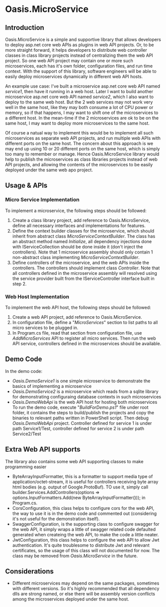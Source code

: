 # Oasis.MicroService
## Introduction
Oasis.MicroService is a simple and supportive library that allows developers to deploy asp.net core web APIs as plugins in web API projects. Or, to be more straight forward, it helps developers to distribute web controller classes in class library projects instead of centralizing them the web API project. So one web API project may contain one or more such microservices, each has it's own folder, configuration files, and run time context. With the support of this library, software engineers will be able to easily deploy microservices dynamically in different web API hosts.

An example use case: I've built a microservice asp.net core web API named *service1*, then have it running in a web host. Later I want to build another microservice asp.net core web API named *service2*, which I also want to deploy to the same web host. But the 2 web services may not work very well in the same host, like they may both consume a lot of CPU power or memory, so if that happens, I may want to shift one of the microservices to a different host. In the mean-time if the 2 microservices are ok to be on the same host, I may want to deploy more microservices to the same host.

Of course a natual way to implement this would be to implement all such microservices as separate web API projects, and run multiple web APIs with different ports on the same host. The concern about this approach is we may end up using 10 or 20 different ports on the same host, which is simply too many to remember or manage. Hence Oasis.MicroService library would help to publish the microservices as class libraries projects instead of web API projects, and allowing the contents of the microservices to be easily deployed under the same web apo project.
## Usage & APIs
### Micro Service Implementation
To implement a microservice, the following steps should be followed:
1. Create a class library project, add reference to Oasis.MicroService, define all necessary interfaces and implementations for features.
2. Define the context builder classes for the microservice, which should inherit from abstract class *MicroServiceContextBuilder*. The class has an abstract method named *Initialize*, all dependency injections done with IServiceCollection should be done inside it (don't inject the controllers). Note that 1 microservice assembly should only contain 1 non-abstract class implementing *MicroServiceContextBuilder*.
3. Define controllers of the microservice, and the web APIs inside the controllers. The controllers should implement class *Controller*. Note that all controllers defined in the microservice assembly will resolved using the service provider built from the IServiceController interface built in step 2.
### Web Host Implementation
To implement the web API host, the following steps should be followed:
1. Create a web API project, add reference to Oasis.MicroService.
2. In configuration file, define a "*MicroServices*" section to list paths to all micro services to be plugged in.
3. In Program.cs file, read that section from configuration file, use *AddMicroServices* API to register all micro services.
Then run the web API service, controllers defined in the microservices should be available.
## Demo Code
In the demo code:
- *Oasis.DemoService1* is one simple microservice to demonstrate the basics of implementing a microservice
- *Oasis.DemoService2* is a microservice which reads from a sqlite library for demonstrating configuraing database contexts in such microservices
- *Oasis.DemoWebApi* is the web API host for hosting both microservices
To run the demo code, execute "*BuildForDemo.ps1*" file under root folder, it contains the steps to build/publish the projects and copy the binaries to relevant paths written in PowerShell script. Then debug *Oasis.DemoWebApi* project. Controller defined for service 1 is under path Service1/Test, controller defined for service 2 is under path Service2/Test
## Extra Web API supports
The library also contains some web API supporting classes to make programming easier
- ByteArrayInputFormatter, this is a formatter to support media type of application/octet-stream, it is useful for controllers receiving byte array html bodies (e.g. output of Google.ProtoBuf). TO use it, simply call builder.Services.AddControllers(options => options.InputFormatters.Add(new ByteArrayInputFormatter())); in Program.cs.
- CorsConfiguration, this class helps to configure cors for the web API, the way to use it is in the demo code and commented out (considering it's not useful for the demonstration itself).
- SwaggerConfiguration, is the supporting class to configure swagger for the web API, it simply wraps a little of swagger related code defaulted generated when createing the web API, to make the code a little neater.
- JwtConfiguration, this class helps to configure the web API to allow Jwt authentication. It's quite troublesome to distribute Jwt and relevant certificates, so the usage of this class will not documented for now. The class may be removed from *Oasis.MicroService* in the future.
## Considerations
- Different microservices may depend on the same packages, sometimes with different versions. So it's highly recommended that all dependency dlls are strong named, or else there will be assembly version conflicts among the microservices deployed under the same host.

